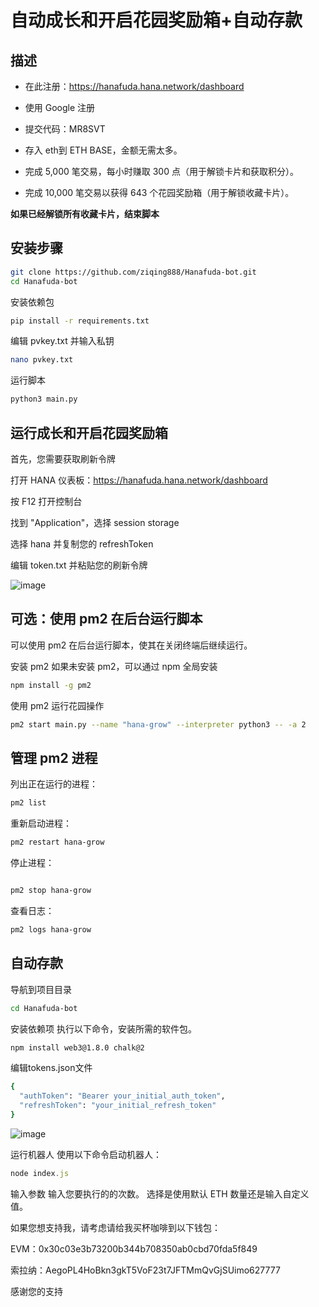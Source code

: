 # 自动成长和开启花园奖励箱+自动存款 


## 描述
- 在此注册：https://hanafuda.hana.network/dashboard
- 使用 Google 注册
- 提交代码：MR8SVT

- 存入 eth到 ETH BASE，金额无需太多。
- 完成 5,000 笔交易，每小时赚取 300 点（用于解锁卡片和获取积分）。
- 完成 10,000 笔交易以获得 643 个花园奖励箱（用于解锁收藏卡片）。

**如果已经解锁所有收藏卡片，结束脚本**

## 安装步骤
```bash
git clone https://github.com/ziqing888/Hanafuda-bot.git
cd Hanafuda-bot
```
安装依赖包
```bash
pip install -r requirements.txt

```
编辑 pvkey.txt 并输入私钥
```bash
nano pvkey.txt
```
运行脚本
```bash
python3 main.py
```
## 运行成长和开启花园奖励箱
首先，您需要获取刷新令牌

打开 HANA 仪表板：https://hanafuda.hana.network/dashboard

按 F12 打开控制台

找到 "Application"，选择 session storage

选择 hana 并复制您的 refreshToken

编辑 token.txt 并粘贴您的刷新令牌

![image](https://github.com/user-attachments/assets/fda26b50-6727-4b58-b957-5a6b92a59b90)

## 可选：使用 pm2 在后台运行脚本
可以使用 pm2 在后台运行脚本，使其在关闭终端后继续运行。

安装 pm2
如果未安装 pm2，可以通过 npm 全局安装
```bash
npm install -g pm2
```
使用 pm2  运行花园操作
```bash
pm2 start main.py --name "hana-grow" --interpreter python3 -- -a 2
```
## 管理 pm2 进程
列出正在运行的进程：
```bash
pm2 list
```
重新启动进程：
```bash
pm2 restart hana-grow
```
停止进程：
```bash

pm2 stop hana-grow
```
查看日志：
```bash
pm2 logs hana-grow
```
## 自动存款 
导航到项目目录
```bash
cd Hanafuda-bot
```
安装依赖项
执行以下命令，安装所需的软件包。
```bash
npm install web3@1.8.0 chalk@2
```
编辑tokens.json文件
```bash
{
  "authToken": "Bearer your_initial_auth_token",
  "refreshToken": "your_initial_refresh_token"
}
```
![image](https://github.com/user-attachments/assets/b98890e7-2664-4ea2-9f9f-00239714c18d)

运行机器人
使用以下命令启动机器人：
```js
node index.js
```
输入参数
输入您要执行的的次数。
选择是使用默认 ETH 数量还是输入自定义值。

如果您想支持我，请考虑请给我买杯咖啡到以下钱包：

EVM：0x30c03e3b73200b344b708350ab0cbd70fda5f849

索拉纳：AegoPL4HoBkn3gkT5VoF23t7JFTMmQvGjSUimo627777

感谢您的支持

